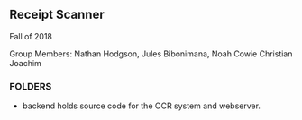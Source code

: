 Receipt Scanner
---
Fall of 2018

Group Members: 
Nathan Hodgson,
Jules Bibonimana,
Noah Cowie
Christian Joachim


### FOLDERS

- backend
  holds source code for the OCR system and webserver.


